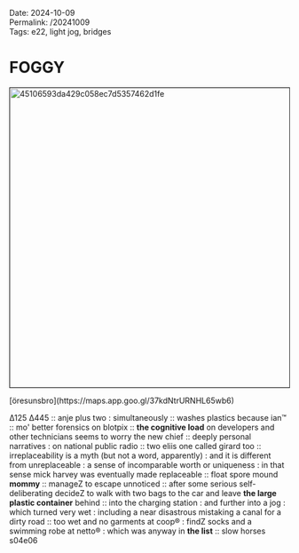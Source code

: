 Date: 2024-10-09  
Permalink: /20241009  
Tags: e22, light jog, bridges
  
# FOGGY
  
<p><img src="https://objects.hbvu.su/blotpix/2024/10/09.jpeg" width=540 height=540 alt="45106593da429c058ec7d5357462d1fe" border=1></p>  
[öresunsbro](https://maps.app.goo.gl/37kdNtrURNHL65wb6)  
  
∆125 ∆445 ::
anje plus two : simultaneously :: 
washes plastics because ian™ :: 
mo' better forensics on blotpix :: 
**the cognitive load** on developers and other technicians seems to worry the new chief :: 
deeply personal narratives : on national public radio :: 
two eliis one called girard too :: 
irreplaceability is a myth (but not a word, apparently) : and it is different from unreplaceable : a sense of incomparable worth or uniqueness : in that sense mick harvey was eventually made replaceable :: 
float spore mound **mommy** :: 
manageZ to escape unnoticed :: 
after some serious self-deliberating decideZ to walk with two bags to the car and leave **the large plastic container** behind :: 
into the charging station : and further into a jog : which turned very wet : including a near disastrous mistaking a canal for a dirty road :: 
too wet and no garments at coop® : findZ socks and a swimming robe at netto® : which was anyway in **the list** ::
slow horses s04e06 